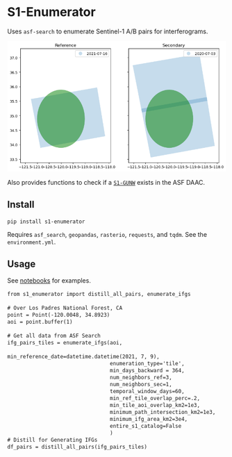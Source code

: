 # S1-Enumerator

Uses `asf-search` to enumerate Sentinel-1 A/B pairs for interferograms.

![example](example.png)

Also provides functions to check if a [`S1-GUNW`](https://asf.alaska.edu/data-sets/derived-data-sets/sentinel-1-interferograms/) exists in the ASF DAAC.

## Install

`pip install s1-enumerator`

Requires `asf_search`, `geopandas`, `rasterio`, `requests`, and `tqdm`. See the `environment.yml`.

## Usage

See [notebooks](notebooks/) for examples.

```
from s1_enumerator import distill_all_pairs, enumerate_ifgs

# Over Los Padres National Forest, CA
point = Point(-120.0048, 34.8923)
aoi = point.buffer(1)

# Get all data from ASF Search
ifg_pairs_tiles = enumerate_ifgs(aoi,
                                 min_reference_date=datetime.datetime(2021, 7, 9),
                                 enumeration_type='tile',
                                 min_days_backward = 364,
                                 num_neighbors_ref=3,
                                 num_neighbors_sec=1,
                                 temporal_window_days=60,
                                 min_ref_tile_overlap_perc=.2,
                                 min_tile_aoi_overlap_km2=1e3,
                                 minimum_path_intersection_km2=1e3,
                                 minimum_ifg_area_km2=3e4,
                                 entire_s1_catalog=False
                                 )
# Distill for Generating IFGs
df_pairs = distill_all_pairs(ifg_pairs_tiles)
```
